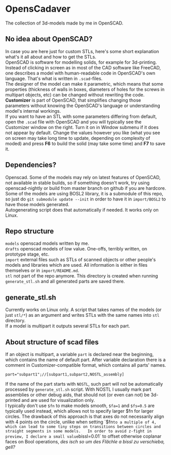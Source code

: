 # OpensCadaver
The collection of 3d-models made by me in OpenSCAD.  
## No idea about OpenSCAD?
In case you are here just for custom STLs, here's some short explanation what's it all about and how to get the STLs.  
OpenSCAD is software for modelling solids, for example for 3d-printing.  
Instead of clicking in screen as in most of the CAD software like FreeCAD, one describes a model with human-readable code in OpenSCAD's own language. That's what is written in `.scad`-files.  
The designer of the model can make it parametric, which means that some properties (thickness of walls in boxes, diameters of holes for the screws in multipart objects, etc) can be changed without rewriting the code.  
**Customizer** is part of OpenSCAD, that simplifies changing those parameters without knowing the OpenSCAD's language or understanding model's internal workings.  
If you want to have an STL with some parameters differing from default, open the `.scad` file with OpenSCAD and you will typically see the Customizer window on the right. Turn it on in Window submenu if it does not appear by default. Change the values however you like (what you see on screen may take long time to update, depending on complexity of moded) and press **F6** to build the solid (may take some time) and **F7** to save it.
## Dependencies?
Openscad. Some of the models may rely on latest features of OpenSCAD, not available in stable builds, so if something doesn't work, try using openscad-nightly or build from master branch on github if you are hardcore.  
Some of the models are using BOSL2 library, it is a submodule of this repo, so just do ```git submodule update --init``` in order to have it in `import/BOSL2` to have those models generated.  
Autogenerating script does that automatically if needed. It works only on Linux.  
## Repo structure
`models` openscad models written by me.  
`drafts` openscad models of low value. One-offs, terribly written, on prototype stage, etc.  
`import` external files such as STLs of scanned objects or other people's models and libraries which are used. All information is either in files themselves or in `import/README.md`.  
`stl` not part of the repo anymore. This directory is created when running `generate_stl.sh` and all generated parts are saved there.  
## generate_stl.sh
Currently works on Linux only. A script that takes names of the models (or just `stl/*`) as an argument and writes STLs with the same names into `stl` directory.  
If a model is multipart it outputs several STLs for each part.  
## About structure of scad files
If an object is multipart, a variable `part` is declared near the beginning, which contains the name of default part. After variable declaration there is a comment in Customizer-compatible format, which contains all parts' names.  
```
part="subpart1";//[subpart1,subpart2,NOSTL_assembly]
```
If the name of the part starts with `NOSTL`, such part will not be automatically processed by `generate_stl.sh` script. With NOSTL I usually mark part assemblies or other debug aids, that should not (or even can not) be 3d-printed and are used for visualization only.  
I typically don't use `$fn` to make models smooth, `$fa=1` and `$fs=0.5` are typically used instead, which allows not to specify larger $fn for larger circles. The drawback of this approach is that axes do not necessarily align with 4 points on the circle, unlike when setting `$fn` to a multiple of 4, which can lead to some tiny steps on transitions between circles and straight segments in some models.  
In order to avoid z-fight in preview, I declare a small value `bissl=0.01` to offset otherwise coplanar faces on Bool operations, *des isch so um des Flächle a bissl zu verschieba, gell?*   